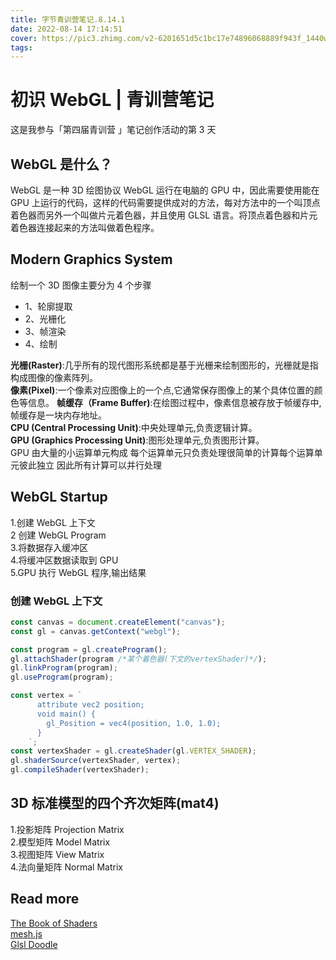 ```yaml
---
title: 字节青训营笔记.8.14.1
date: 2022-08-14 17:14:51
cover: https://pic3.zhimg.com/v2-6201651d5c1bc17e74896068889f943f_1440w.jpg?source=172ae18b
tags:
---
```


# 初识 WebGL | 青训营笔记

这是我参与「第四届青训营 」笔记创作活动的第 3 天

## WebGL 是什么？

WebGL 是一种 3D 绘图协议
WebGL 运行在电脑的 GPU 中，因此需要使用能在 GPU 上运行的代码，这样的代码需要提供成对的方法，每对方法中的一个叫顶点着色器而另外一个叫做片元着色器，并且使用 GLSL 语言。将顶点着色器和片元着色器连接起来的方法叫做着色程序。

<!-- more -->

## Modern Graphics System

绘制一个 3D 图像主要分为 4 个步骤

- 1、轮廓提取
- 2、光栅化
- 3、帧渲染
- 4、绘制

**光栅(Raster)**:几乎所有的现代图形系统都是基于光栅来绘制图形的，光栅就是指构成图像的像素阵列。  
**像素(Pixel)**:一个像素对应图像上的一个点,它通常保存图像上的某个具体位置的颜色等信息。
**帧缓存（Frame Buffer)**:在绘图过程中，像素信息被存放于帧缓存中,帧缓存是一块内存地址。  
**CPU (Central Processing Unit)**:中央处理单元,负责逻辑计算。  
**GPU (Graphics Processing Unit)**:图形处理单元,负责图形计算。  
GPU 由大量的小运算单元构成
每个运算单元只负责处理很简单的计算每个运算单元彼此独立
因此所有计算可以并行处理

## WebGL Startup

1.创建 WebGL 上下文  
2 创建 WebGL Program  
3.将数据存入缓冲区  
4.将缓冲区数据读取到 GPU  
5.GPU 执行 WebGL 程序,输出结果

### 创建 WebGL 上下文

```javascript
const canvas = document.createElement("canvas");
const gl = canvas.getContext("webgl");
```

```javascript
const program = gl.createProgram();
gl.attachShader(program /*某个着色器(下文的vertexShader)*/);
gl.linkProgram(program);
gl.useProgram(program);
```

```javascript
const vertex = `
      attribute vec2 position;
      void main() {
        gl_Position = vec4(position, 1.0, 1.0);
      }
    `;
const vertexShader = gl.createShader(gl.VERTEX_SHADER);
gl.shaderSource(vertexShader, vertex);
gl.compileShader(vertexShader);
```

## 3D 标准模型的四个齐次矩阵(mat4)

1.投影矩阵 Projection Matrix  
2.模型矩阵 Model Matrix  
3.视图矩阵 View Matrix  
4.法向量矩阵 Normal Matrix

## Read more

[The Book of Shaders](https://thebookofshaders.com/)  
[mesh.js](https://github.com/mesh-js)  
[Glsl Doodle](https://doodle.webgl.group/)
